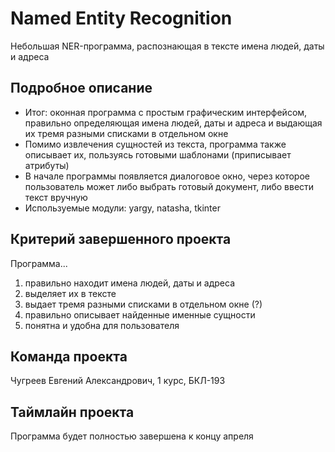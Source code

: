 # Named Entity Recognition

Небольшая NER-программа, распознающая в тексте имена людей, даты и адреса 

## Подробное описание

- Итог: оконная программа с простым графическим интерфейсом, правильно определяющая имена людей, даты и адреса и выдающая их тремя разными списками в отдельном окне
- Помимо извлечения сущностей из текста, программа также описывает их, пользуясь готовыми шаблонами (приписывает атрибуты)
- В начале программы появляется диалоговое окно, через которое пользователь может либо выбрать готовый документ, либо ввести текст вручную 
- Используемые модули: yargy, natasha, tkinter

## Критерий завершенного проекта

Программа...
1) правильно находит имена людей, даты и адреса
2) выделяет их в тексте
3) выдает тремя разными списками в отдельном окне (?)
4) правильно описывает найденные именные сущности
5) понятна и удобна для пользователя

## Команда проекта

Чугреев Евгений Александрович, 1 курс, БКЛ-193

## Таймлайн проекта

Программа будет полностью завершена к концу апреля
